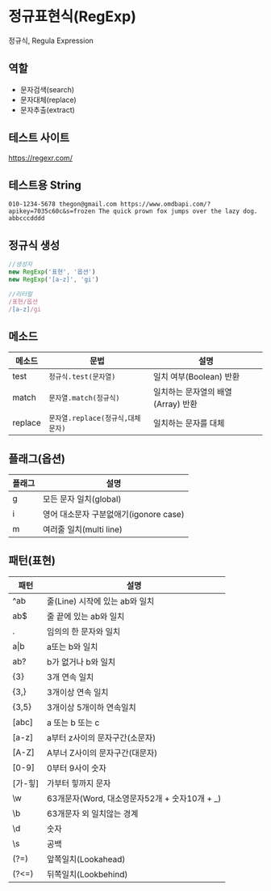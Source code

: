 # 정규표현식(RegExp)
정규식, Regula Expression

## 역할
- 문자검색(search)
- 문자대체(replace)
- 문자추출(extract)

## 테스트 사이트
https://regexr.com/

## 테스트용 String
`
010-1234-5678
thegon@gmail.com
https://www.omdbapi.com/?apikey=7035c60c&s=frozen
The quick prown fox jumps over the lazy dog.
abbcccdddd
`
## 정규식 생성
```js
//생성자
new RegExp('표현', '옵션')
new RegExp('[a-z]', 'gi')

//리터럴
/표현/옵션
/[a-z]/gi
```

## 메소드

메소드 | 문법 | 설명
--|--|--
test | `정규식.test(문자열)` | 일치 여부(Boolean) 반환
match | `문자열.match(정규식)` | 일치하는 문자열의 배열(Array) 반환
replace | `문자열.replace(정규식,대체문자)`| 일치하는 문자를 대체

## 플래그(옵션)
플래그 | 설명
--|--
g | 모든 문자 일치(global)
i | 영어 대소문자 구분없애기(igonore case)
m | 여러줄 일치(multi line)

## 패턴(표현)
패턴 | 설명
--|--
^ab | 줄(Line) 시작에 있는 ab와 일치
ab$ | 줄 끝에 있는 ab와 일치
. | 임의의 한 문자와 일치
a&verbar;b | a또는 b와 일치
ab? | b가 없거나 b와 일치
{3} | 3개 연속 일치
{3,} | 3개이상 연속 일치
{3,5} | 3개이상 5개이하 연속일치
[abc] | a 또는 b 또는 c
[a-z] | a부터 z사이의 문자구간(소문자)
[A-Z] | A부너 Z사이의 문자구간(대문자)
[0-9] | 0부터 9사이 숫자
[가-힣] | 가부터 힣까지 문자
\w | 63개문자(Word, 대소영문자52개 + 숫자10개 + _)
\b | 63개문자 외 일치않는 경계
\d | 숫자
\s | 공백
(?=) | 앞쪽일치(Lookahead)
(?<=) | 뒤쪽일치(Lookbehind)